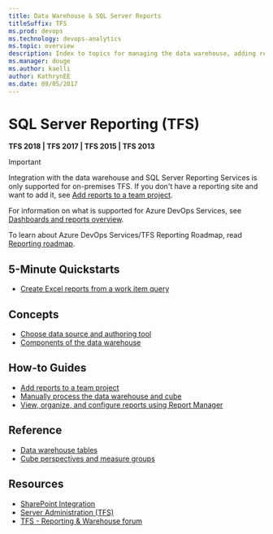 ```yaml
---
title: Data Warehouse & SQL Server Reports  
titleSuffix: TFS 
ms.prod: devops
ms.technology: devops-analytics
ms.topic: overview
description: Index to topics for managing the data warehouse, adding reports, and viewing SQL Server reports 
ms.manager: douge
ms.author: kaelli
author: KathrynEE
ms.date: 09/05/2017
---
```


# SQL Server Reporting (TFS)   

**TFS 2018 | TFS 2017 | TFS 2015 | TFS 2013**  

> [!IMPORTANT]  
> Integration with the data warehouse and SQL Server Reporting Services is only supported for on-premises TFS. If you don't have a reporting site and want to add it, see [Add reports to a team project](../admin/add-reports-to-a-team-project.md?toc=/azure/devops/report/sql-reports/toc.json).  
> 
> For information on what is supported for Azure DevOps Services, see [Dashboards and reports overview](../dashboards/overview.md). 

To learn about Azure DevOps Services/TFS Reporting Roadmap, read [Reporting roadmap](../analytics/reporting-roadmap.md).



## 5-Minute Quickstarts  
- [Create Excel reports from a work item query](../excel/create-status-and-trend-excel-reports.md?toc=/azure/devops/report/sql-reports/toc.json&bc=/azure/devops/report/sql-reports/breadcrumb/toc.json)  


## Concepts 

- [Choose data source and authoring tool](../dashboards/choose-source-data-authoring-tool.md?toc=/azure/devops/report/sql-reports/toc.json&bc=/azure/devops/report/sql-reports/breadcrumb/toc.json)
- [Components of the data warehouse](components-data-warehouse.md?toc=/azure/devops/report/sql-reports/toc.json&bc=/azure/devops/report/sql-reports/breadcrumb/toc.json)  

## How-to Guides

- [Add reports to a team project](../admin/add-reports-to-a-team-project.md?toc=/azure/devops/report/sql-reports/toc.json&bc=/azure/devops/report/sql-reports/breadcrumb/toc.json)
- [Manually process the data warehouse and cube](../admin/manually-process-data-warehouse-and-cube.md?toc=/azure/devops/report/sql-reports/toc.json&bc=/azure/devops/report/sql-reports/breadcrumb/toc.json)
- [View, organize, and configure reports using Report Manager](../admin/view-organize-configure-reports-using-report-manager.md?toc=/azure/devops/report/sql-reports/toc.json&bc=/azure/devops/report/sql-reports/breadcrumb/toc.json)

  
## Reference

- [Data warehouse tables](table-reference-relational-warehouse-database.md)
- [Cube perspectives and measure groups](perspective-measure-groups-cube.md)


## Resources
- [SharePoint Integration](../sharepoint-dashboards/index.md)
- [Server Administration (TFS)](/tfs/server/index)
- [TFS - Reporting & Warehouse forum](https://social.msdn.microsoft.com/Forums/vstudio/home?forum=tfsreporting)
